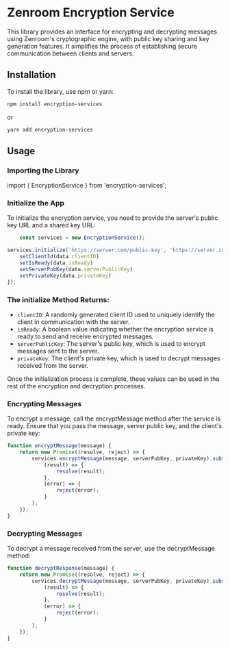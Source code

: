 # Zenroom Encryption Service

This library provides an interface for encrypting and decrypting messages using Zenroom's cryptographic engine, with public key sharing and key generation features. It simplifies the process of establishing secure communication between clients and servers.

## Installation
To install the library, use npm or yarn:

```bash
npm install encryption-services
```
or

```bash
yarn add encryption-services
```

## Usage

### Importing the Library

import { EncryptionService } from 'encryption-services';

### Initialize the App

To initialize the encryption service, you need to provide the server's public key URL and a shared key URL:

```jsx
    const services = new EncryptionService();
```

```jsx 
services.initialize('https://server.com/public-key', 'https://server.com/shared-key').subscribe((data) => {
    setClientId(data.clientID)
    setIsReady(data.isReady)
    setServerPubKey(data.serverPublicKey)
    setPrivateKey(data.privateKey)
});
```

### The initialize Method Returns:

- `clientID`: A randomly generated client ID used to uniquely identify the client in communication with the server.
- `isReady`: A boolean value indicating whether the encryption service is ready to send and receive encrypted messages.
- `serverPublicKey`: The server's public key, which is used to encrypt messages sent to the server.
- `privateKey`: The client's private key, which is used to decrypt messages received from the server.

Once the initialization process is complete, these values can be used in the rest of the encryption and decryption processes.

### Encrypting Messages
To encrypt a message, call the encryptMessage method after the service is ready. Ensure that you pass the message, server public key, and the client's private key:

```jsx
function encryptMessage(message) {
    return new Promise((resolve, reject) => {
        services.encryptMessage(message, serverPubKey, privateKey).subscribe(
            (result) => {
                resolve(result);
            },
            (error) => {
                reject(error);
            }
        );
    });
}
```

### Decrypting Messages
To decrypt a message received from the server, use the decryptMessage method:

```jsx
function decryptResponse(message) {
    return new Promise((resolve, reject) => {
        services.decryptMessage(message, serverPubKey, privateKey).subscribe(
            (result) => {
                resolve(result);
            },
            (error) => {
                reject(error);
            }
        );
    });
}
```
